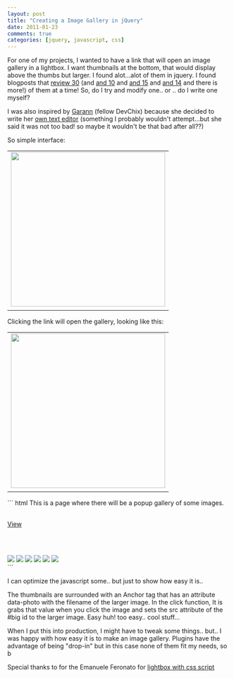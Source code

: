 ```yaml
---
layout: post
title: "Creating a Image Gallery in jQuery"
date: 2011-01-23
comments: true
categories: [jquery, javascript, css]
---
```


For one of my projects, I wanted to have a link that will open an image gallery in a lightbox. I want thumbnails at the bottom, that would display above the thumbs but larger. I found alot...alot of them in jquery. I found blogposts that <a href="http://javabyexample.wisdomplug.com/web-programming/47-javascript/85-30-best-jquery-photo-plugins-sliders-slideshow-galleries-and-scrollers.html">review 30</a> (and <a href="http://www.queness.com/post/222/10-jquery-photo-gallery-and-slider-plugins">and 10</a> and <a href="http://www.webdesignbooth.com/15-jquery-plugins-for-a-better-photo-gallery-and-slideshow/">and 15</a> and <a href="http://blueprintds.com/2009/01/20/top-14-jquery-photo-slideshow-gallery-plugins/">and 14</a> and there is more!) of them at a time! So, do I try and modify one.. or .. do I write one myself?

I was also inspired by <a href="http://www.garann.com">Garann</a> (fellow DevChix) because she decided to write her <a href="http://www.garann.com/dev/2011/a-wishlist-for-contenteditable/">own text editor</a> (something I probably wouldn't attempt...but she said it was not too bad! so maybe it wouldn't be that bad after all??)

So simple interface:
<table style="width:auto;"><tr><td><a href="http://picasaweb.google.com/lh/photo/Xt0VDIPWOZFi-fY6pEP2_38S6LLzbFiuM5YJao6mtuU?feat=embedwebsite"><img src="http://lh5.ggpht.com/_Svdtpc2IQy4/TTyhF7t5KuI/AAAAAAAAB3k/AJ-m12f--P0/s144/image_gallery_1.png" height="350" /></a></td></tr><tr><td style="font-family:arial,sans-serif; font-size:11px; text-align:right"></td></tr></table>

Clicking the link will open the gallery, looking like this:
<table style="width:auto;"><tr><td><a href="http://picasaweb.google.com/lh/photo/hp88eghU9UUViqGeR0zVF38S6LLzbFiuM5YJao6mtuU?feat=embedwebsite"><img src="http://lh6.ggpht.com/_Svdtpc2IQy4/TTyhFgozFwI/AAAAAAAAB3g/OLs7-2Imf_c/s144/image_gallery_2.png" height="350"  /></a></td></tr><tr><td style="font-family:arial,sans-serif; font-size:11px; text-align:right"></td></tr></table>
<!-- more -->
``` html
<html>
  <head>
    <title>sample</title>
   <script src="https://ajax.googleapis.com/ajax/libs/jquery/1.4.4/jquery.min.js" type="text/javascript"></script>
   <style type="text/css">
     #gallery { 
 			display: none;
			position: absolute;
			top: 10;
			left: 30;
			width: 500px;
			height: 400px;
			padding: 16px;
			border: 2px solid red;
			background-color: white;
			z-index:1002;
 
     }
     #gallery img { display: block; }
     #gallery a { padding: 5px 3px 0 0; float: left; display: block; }

     #lightbox { 
     	display: none;
			position: absolute;
			top: 0%;
			left: 0%;
			width: 100%;
			height: 100%;
			background-color: black;
			z-index:1001;
			-moz-opacity: 0.8;
			opacity:.80;
			filter: alpha(opacity=80);
     }
    
     #gallery #thumb_scroller {
         position: absolute;
         width: 400px;
         overflow-y: hidden;
         overflow-x: scroll;
         xoverflow:auto;
         height: 90px;
         z-index: 100;
     }
     a#close_link {
       display: block;
       float: right;
       clear:both;
       background: white;
       padding: 3px;
      }
     #gallery2 {
         position: absolute;
         width: 200px;
         overflow-y: hidden;
         overflow-x: scroll;
         xoverflow:auto;
         height: 90px;
         z-index: 100;
         dir: rtl;

     }

#scrollingContainer{
  height: 90px;
  width: 200px;
  overflow-y: hidden;
  overflow-x: scroll;
  position:absolute;
  top:50px;
  left:50px;
  width: 200px;
}

#scrollingContainer DIV.scroller{
  position: relative;
  width:600px;
}


   <!-- Lightbox code from: -->
   <!-- http://www.emanueleferonato.com/2007/08/22/create-a-lightbox-effect-only-with-css-no-javascript-needed/-->
   </style>
   <script type="text/javascript">
     $(document).ready(function() {
       
      $('#gallery_link').click( function() {
         $('#lightbox').show();
         $('#gallery').show();
      });


      $('#close_link').click( function() {
        $('#lightbox').hide();
        $('#gallery').hide();   
      }); 

      $('#gallery a').click( function() {
        $('#big').attr('src', $(this).attr('data-photo'));      
      });
     });
   </script>
  </head>

  <body>
   <div id="lightbox"></div>
   This is a page where there will be a popup gallery of some images.
  <br/><br/>

  <a id="gallery_link" href="#">View</a>
    
  <br/><br/>

  <div id="gallery">
    <a href="#" id="close_link">Close</a>
    <img id="big" height="300" src="photos/image1.jpg">
    <div id="thumb_scroller">
      <a href="#" data-photo="photos/image1.jpg"><img src="photos/thumb_image1.jpg" /></a>
      <a href="#" data-photo="photos/image2.jpg"><img src="photos/thumb_image2.jpg" /></a>
      <a href="#" data-photo="photos/image1.jpg"><img src="photos/thumb_image1.jpg" /></a>
      <a href="#" data-photo="photos/image2.jpg"><img src="photos/thumb_image2.jpg" /></a>
      <a href="#" data-photo="photos/image1.jpg"><img src="photos/thumb_image1.jpg" /></a>
      <a href="#" data-photo="photos/image2.jpg"><img src="photos/thumb_image2.jpg" /></a>
    </div>
  </div>

  <div id="scrollingContainer">
  <div class="scroller">
      <a href="#" data-photo="photos/image1.jpg"><img src="photos/thumb_image1.jpg" /></a>
      <a href="#" data-photo="photos/image2.jpg"><img src="photos/thumb_image2.jpg" /></a>
      <a href="#" data-photo="photos/image1.jpg"><img src="photos/thumb_image1.jpg" /></a>
      <a href="#" data-photo="photos/image2.jpg"><img src="photos/thumb_image2.jpg" /></a>
      <a href="#" data-photo="photos/image1.jpg"><img src="photos/thumb_image1.jpg" /></a>
      <a href="#" data-photo="photos/image2.jpg"><img src="photos/thumb_image2.jpg" /></a>
  </div> 

  </body>
</html>
```


I can optimize the javascript some.. but just to show how easy it is..

The thumbnails are surrounded with an Anchor tag that has an attribute data-photo with the filename of the larger image. In the click function, It is grabs that value when you click the image and sets the src attribute of the #big id to the larger image. Easy huh! too easy.. cool stuff... 

When I put this into production, I might have to tweak some things.. but..  I was happy with how easy it is to make an image gallery. Plugins have the advantage of being "drop-in" but in this case none of them fit my needs, so b

Special thanks to for the Emanuele Feronato for <a href="http://www.emanueleferonato.com/2007/08/22/create-a-lightbox-effect-only-with-css-no-javascript-needed/">lightbox with css script</a>
